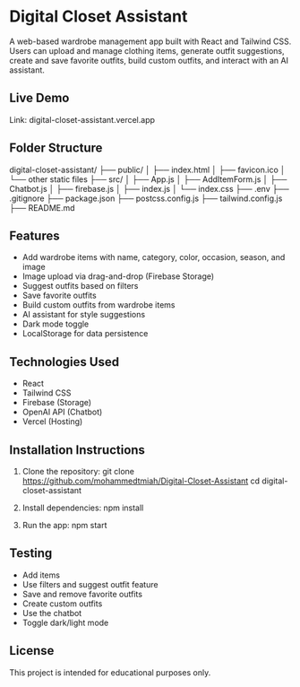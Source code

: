 # Digital Closet Assistant

A web-based wardrobe management app built with React and Tailwind CSS. Users can upload and manage clothing items, generate outfit suggestions, create and save favorite outfits, build custom outfits, and interact with an AI assistant.

## Live Demo

Link: digital-closet-assistant.vercel.app

## Folder Structure

digital-closet-assistant/
├── public/
│   ├── index.html
│   ├── favicon.ico
│   └── other static files
├── src/
│   ├── App.js
│   ├── AddItemForm.js
│   ├── Chatbot.js
│   ├── firebase.js
│   ├── index.js
│   └── index.css
├── .env
├── .gitignore
├── package.json
├── postcss.config.js
├── tailwind.config.js
├── README.md

## Features

- Add wardrobe items with name, category, color, occasion, season, and image
- Image upload via drag-and-drop (Firebase Storage)
- Suggest outfits based on filters
- Save favorite outfits
- Build custom outfits from wardrobe items
- AI assistant for style suggestions
- Dark mode toggle
- LocalStorage for data persistence

## Technologies Used

- React
- Tailwind CSS
- Firebase (Storage)
- OpenAI API (Chatbot)
- Vercel (Hosting)

## Installation Instructions

1. Clone the repository:
   git clone https://github.com/mohammedtmiah/Digital-Closet-Assistant
   cd digital-closet-assistant

2. Install dependencies:
   npm install

3. Run the app:
   npm start

## Testing

- Add items
- Use filters and suggest outfit feature
- Save and remove favorite outfits
- Create custom outfits
- Use the chatbot
- Toggle dark/light mode

## License

This project is intended for educational purposes only.